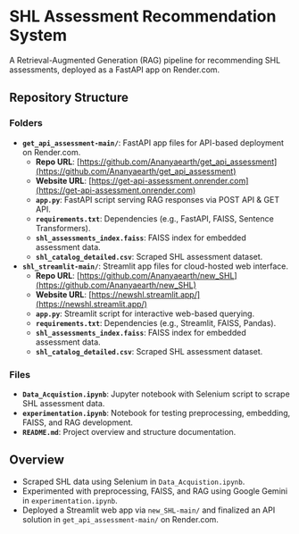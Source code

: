 # SHL Assessment Recommendation System

A Retrieval-Augmented Generation (RAG) pipeline for recommending SHL assessments, deployed as a FastAPI app on Render.com.

## Repository Structure

### Folders
- **`get_api_assessment-main/`**: FastAPI app files for API-based deployment on Render.com.
  - **Repo URL**: [https://github.com/Ananyaearth/get_api_assessment](https://github.com/Ananyaearth/get_api_assessment)
  - **Website URL**: [https://get-api-assessment.onrender.com](https://get-api-assessment.onrender.com)
  - **`app.py`**: FastAPI script serving RAG responses via POST API & GET API.
  - **`requirements.txt`**: Dependencies (e.g., FastAPI, FAISS, Sentence Transformers).
  - **`shl_assessments_index.faiss`**: FAISS index for embedded assessment data.
  - **`shl_catalog_detailed.csv`**: Scraped SHL assessment dataset.
- **`shl_streamlit-main/`**: Streamlit app files for cloud-hosted web interface.
  - **Repo URL**: [https://github.com/Ananyaearth/new_SHL](https://github.com/Ananyaearth/new_SHL) 
  - **Website URL**: [https://newshl.streamlit.app/](https://newshl.streamlit.app/)
  - **`app.py`**: Streamlit script for interactive web-based querying.
  - **`requirements.txt`**: Dependencies (e.g., Streamlit, FAISS, Pandas).
  - **`shl_assessments_index.faiss`**: FAISS index for embedded assessment data.
  - **`shl_catalog_detailed.csv`**: Scraped SHL assessment dataset.

### Files
- **`Data_Acquistion.ipynb`**: Jupyter notebook with Selenium script to scrape SHL assessment data.
- **`experimentation.ipynb`**: Notebook for testing preprocessing, embedding, FAISS, and RAG development.
- **`README.md`**: Project overview and structure documentation.

## Overview
- Scraped SHL data using Selenium in `Data_Acquistion.ipynb`.
- Experimented with preprocessing, FAISS, and RAG using Google Gemini in `experimentation.ipynb`.
- Deployed a Streamlit web app via `new_SHL-main/` and finalized an API solution in `get_api_assessment-main/` on Render.com.

